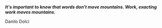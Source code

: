 _**It's important to know that words don't move mountains. Work, exacting work moves mountains.**_

Danilo Dolci